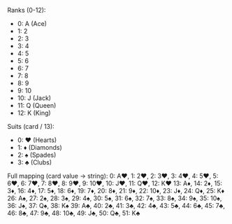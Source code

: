  Ranks (0-12):
 - 0: A (Ace)
 - 1: 2
 - 2: 3
 - 3: 4
 - 4: 5
 - 5: 6
 - 6: 7
 - 7: 8
 - 8: 9
 - 9: 10
 - 10: J (Jack)
 - 11: Q (Queen)
 - 12: K (King)

 Suits (card / 13):
 - 0: ♥ (Hearts)
 - 1: ♦ (Diamonds)
 - 2: ♠ (Spades)
 - 3: ♣ (Clubs)

 Full mapping (card value → string):
 0: A♥, 1: 2♥, 2: 3♥, 3: 4♥, 4: 5♥, 5: 6♥, 6: 7♥, 7: 8♥, 8: 9♥, 9: 10♥,
 10: J♥, 11: Q♥, 12: K♥
 13: A♦, 14: 2♦, 15: 3♦, 16: 4♦, 17: 5♦, 18: 6♦, 19: 7♦, 20: 8♦, 21: 9♦,
 22: 10♦, 23: J♦, 24: Q♦, 25: K♦
 26: A♠, 27: 2♠, 28: 3♠, 29: 4♠, 30: 5♠, 31: 6♠, 32: 7♠, 33: 8♠, 34: 9♠,
 35: 10♠, 36: J♠, 37: Q♠, 38: K♠
 39: A♣, 40: 2♣, 41: 3♣, 42: 4♣, 43: 5♣, 44: 6♣, 45: 7♣, 46: 8♣, 47: 9♣,
 48: 10♣, 49: J♣, 50: Q♣, 51: K♣

